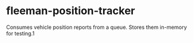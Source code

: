 # fleeman-position-tracker
Consumes vehicle position reports from a queue. Stores them in-memory for testing.1
